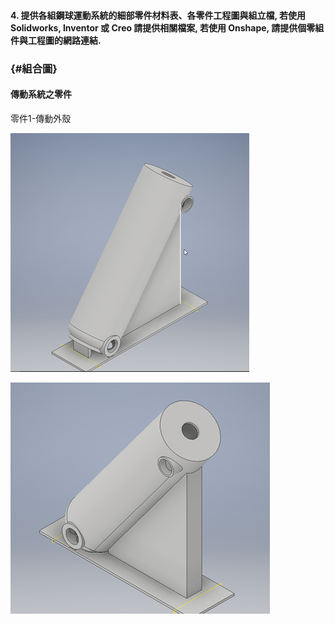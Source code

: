 #### 4. 提供各組鋼球運動系統的細部零件材料表、各零件工程圖與組立檔, 若使用 Solidworks, Inventor 或 Creo 請提供相關檔案, 若使用 Onshape, 請提供個零組件與工程圖的網路連結.

###  {#組合圖}

#### 傳動系統之零件

零件1-傳動外殼

![](/assets/傳動外殼)

![](/assets/傳動外殼-2.png)

